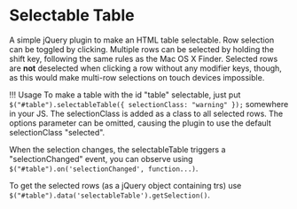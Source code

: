 Selectable Table
======================

A simple jQuery plugin to make an HTML table selectable. Row selection can be toggled by clicking. Multiple rows can be selected by holding the shift key, following the same rules as the Mac OS X Finder. Selected rows are **not** deselected when clicking a row without any modifier keys, though, as this would make multi-row selections on touch devices impossible.

!!! Usage
To make a table with the id "table" selectable, just put `$("#table").selectableTable({ selectionClass: "warning" });` somewhere in your JS. The selectionClass is added as a class to all selected rows. The options parameter can be omitted, causing the plugin to use the default selectionClass "selected". 

When the selection changes, the selectableTable triggers a "selectionChanged" event, you can observe using `$("#table").on('selectionChanged', function...)`.

To get the selected rows (as a jQuery object containing trs) use `$("#table").data('selectableTable').getSelection()`.